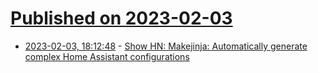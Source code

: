 # [Published on 2023-02-03](index.md)

* [2023-02-03, 18:12:48](https://news.ycombinator.com/item?id=34645370) - [Show HN: Makejinja: Automatically generate complex Home Assistant configurations](https://github.com/mirkolenz/makejinja)

